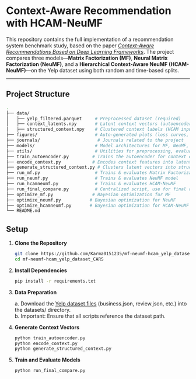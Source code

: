 # Context-Aware Recommendation with HCAM-NeuMF

This repository contains the full implementation of a recommendation system benchmark study, based on the paper [*Context-Aware Recommendations Based on Deep Learning Frameworks*](https://doi.org/10.1145/3386243). The project compares three models—**Matrix Factorization (MF)**, **Neural Matrix Factorization (NeuMF)**, and a **Hierarchical Context-Aware NeuMF (HCAM-NeuMF)**—on the Yelp dataset using both random and time-based splits.

---

## Project Structure

```bash
.
├── data/
│   ├── yelp_filtered.parquet     # Preprocessed dataset (required)
│   ├── context_latents.npy       # Latent context vectors (autoencoder output)
│   ├── structured_context.npy    # Clustered context labels (HCAM input)
├── figures/                      # Auto-generated plots (loss curves, dendrograms, architecture)
├── journals/                      # Journals related to the project
├── models/                       # Model architectures for MF, NeuMF, HCAM-NeuMF
├── utils/                        # Utilities for preprocessing, evaluation, splitting, visualization
├── train_autoencoder.py         # Trains the autoencoder for context compression
├── encode_context.py            # Encodes context features into latent vectors
├── generate_structured_context.py # Clusters latent vectors into structured context
├── run_mf.py                     # Trains & evaluates Matrix Factorization model
├── run_neumf.py                  # Trains & evaluates NeuMF model
├── run_hcamneumf.py              # Trains & evaluates HCAM-NeuMF
├── run_final_compare.py          # Centralized script, use for final run
├── optimize_mf.py               # Bayesian optimization for MF
├── optimize_neumf.py           # Bayesian optimization for NeuMF
├── optimize_hcamneumf.py       # Bayesian optimization for HCAM-NeuMF
└── README.md
```

## Setup 

1. **Clone the Repository**
   ```bash
   git clone https://github.com/Karma0151235/mf-neumf-hcam_yelp_dataset_CARS.git
   cd mf-neumf-hcam_yelp_dataset_CARS
   ```

2. **Install Dependencies**
   ```bash
   pip install -r requirements.txt
   ```

3. **Data Preparation**
   
   a. Download the [Yelp dataset files](https://www.kaggle.com/datasets/yelp-dataset/yelp-dataset) (business.json, review.json, etc.) into the datasets/ directory. <br>
   b. Important: Ensure that all scripts reference the dataset path.

4. **Generate Context Vectors**
   ```bash
   python train_autoencoder.py
   python encode_context.py
   python generate_structured_context.py
   ```

5. **Train and Evaluate Models**
   ```bash
   python run_final_compare.py
   ```
